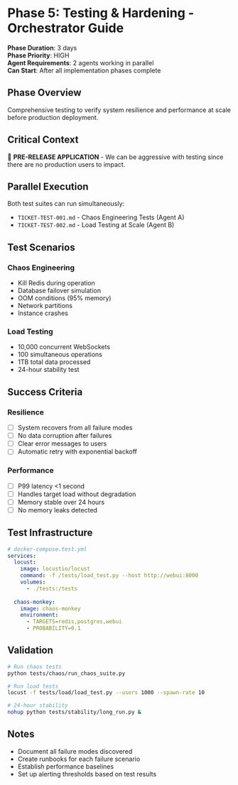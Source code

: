 # Phase 5: Testing & Hardening - Orchestrator Guide

**Phase Duration**: 3 days  
**Phase Priority**: HIGH  
**Agent Requirements**: 2 agents working in parallel  
**Can Start**: After all implementation phases complete  

## Phase Overview

Comprehensive testing to verify system resilience and performance at scale before production deployment.

## Critical Context

🚨 **PRE-RELEASE APPLICATION** - We can be aggressive with testing since there are no production users to impact.

## Parallel Execution

Both test suites can run simultaneously:
- `TICKET-TEST-001.md` - Chaos Engineering Tests (Agent A)
- `TICKET-TEST-002.md` - Load Testing at Scale (Agent B)

## Test Scenarios

### Chaos Engineering
- Kill Redis during operation
- Database failover simulation
- OOM conditions (95% memory)
- Network partitions
- Instance crashes

### Load Testing
- 10,000 concurrent WebSockets
- 100 simultaneous operations
- 1TB total data processed
- 24-hour stability test

## Success Criteria

### Resilience
- [ ] System recovers from all failure modes
- [ ] No data corruption after failures
- [ ] Clear error messages to users
- [ ] Automatic retry with exponential backoff

### Performance
- [ ] P99 latency <1 second
- [ ] Handles target load without degradation
- [ ] Memory stable over 24 hours
- [ ] No memory leaks detected

## Test Infrastructure

```yaml
# docker-compose.test.yml
services:
  locust:
    image: locustio/locust
    command: -f /tests/load_test.py --host http://webui:8000
    volumes:
      - ./tests:/tests
    
  chaos-monkey:
    image: chaos-monkey
    environment:
      - TARGETS=redis,postgres,webui
      - PROBABILITY=0.1
```

## Validation

```bash
# Run chaos tests
python tests/chaos/run_chaos_suite.py

# Run load tests
locust -f tests/load/load_test.py --users 1000 --spawn-rate 10

# 24-hour stability
nohup python tests/stability/long_run.py &
```

## Notes

- Document all failure modes discovered
- Create runbooks for each failure scenario
- Establish performance baselines
- Set up alerting thresholds based on test results